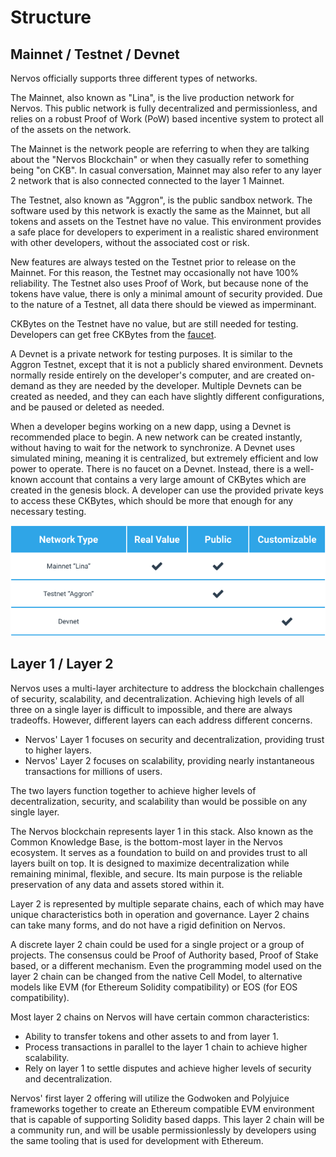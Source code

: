# Structure

## Mainnet / Testnet / Devnet

Nervos officially supports three different types of networks.

The Mainnet, also known as "Lina", is the live production network for Nervos. This public network is fully decentralized and permissionless, and relies on a robust Proof of Work (PoW) based incentive system to protect all of the assets on the network.

The Mainnet is the network people are referring to when they are talking about the "Nervos Blockchain" or when they casually refer to something being "on CKB". In casual conversation, Mainnet may also refer to any layer 2 network that is also connected connected to the layer 1 Mainnet.

The Testnet, also known as "Aggron", is the public sandbox network. The software used by this network is exactly the same as the Mainnet, but all tokens and assets on the Testnet have no value. This environment provides a safe place for developers to experiment in a realistic shared environment with other developers, without the associated cost or risk.

New features are always tested on the Testnet prior to release on the Mainnet. For this reason, the Testnet may occasionally not have 100% reliability. The Testnet also uses Proof of Work, but because none of the tokens have value, there is only a minimal amount of security provided. Due to the nature of a Testnet, all data there should be viewed as imperminant.

CKBytes on the Testnet have no value, but are still needed for testing. Developers can get free CKBytes from the [faucet](https://faucet.nervos.org/).

A Devnet is a private network for testing purposes. It is similar to the Aggron Testnet, except that it is not a publicly shared environment. Devnets normally reside entirely on the developer's computer, and are created on-demand as they are needed by the developer. Multiple Devnets can be created as needed, and they can each have slightly different configurations, and be paused or deleted as needed.

When a developer begins working on a new dapp, using a Devnet is recommended place to begin. A new network can be created instantly, without having to wait for the network to synchronize. A Devnet uses simulated mining, meaning it is centralized, but extremely efficient and low power to operate. There is no faucet on a Devnet. Instead, there is a well-known account that contains a very large amount of CKBytes which are created in the genesis block. A developer can use the provided private keys to access these CKBytes, which should be more that enough for any necessary testing.

![Network Type Compare](images/network-type-compare.png)

## Layer 1 / Layer 2

Nervos uses a multi-layer architecture to address the blockchain challenges of security, scalability, and decentralization. Achieving high levels of all three on a single layer is difficult to impossible, and there are always tradeoffs. However, different layers can each address different concerns.

- Nervos' Layer 1 focuses on security and decentralization, providing trust to higher layers.
- Nervos' Layer 2 focuses on scalability, providing nearly instantaneous transactions for millions of users.

The two layers function together to achieve higher levels of decentralization, security, and scalability than would be possible on any single layer.

The Nervos blockchain represents layer 1 in this stack. Also known as the Common Knowledge Base, is the bottom-most layer in the Nervos ecosystem. It serves as a foundation to build on and provides trust to all layers built on top. It is designed to maximize decentralization while remaining minimal, flexible, and secure. Its main purpose is the reliable preservation of any data and assets stored within it.

Layer 2 is represented by multiple separate chains, each of which may have unique characteristics both in operation and governance. Layer 2 chains can take many forms, and do not have a rigid definition on Nervos.

A discrete layer 2 chain could be used for a single project or a group of projects. The consensus could be Proof of Authority based, Proof of Stake based, or a different mechanism. Even the programming model used on the layer 2 chain can be changed from the native Cell Model, to alternative models like EVM (for Ethereum Solidity compatibility) or EOS (for EOS compatibility).

Most layer 2 chains on Nervos will have certain common characteristics:

- Ability to transfer tokens and other assets to and from layer 1.
- Process transactions in parallel to the layer 1 chain to achieve higher scalability.
- Rely on layer 1 to settle disputes and achieve higher levels of security and decentralization.

Nervos' first layer 2 offering will utilize the Godwoken and Polyjuice frameworks together to create an Ethereum compatible EVM environment that is capable of supporting Solidity based dapps. This layer 2 chain will be a community run, and will be usable permissionlessly by developers using the same tooling that is used for development with Ethereum.
